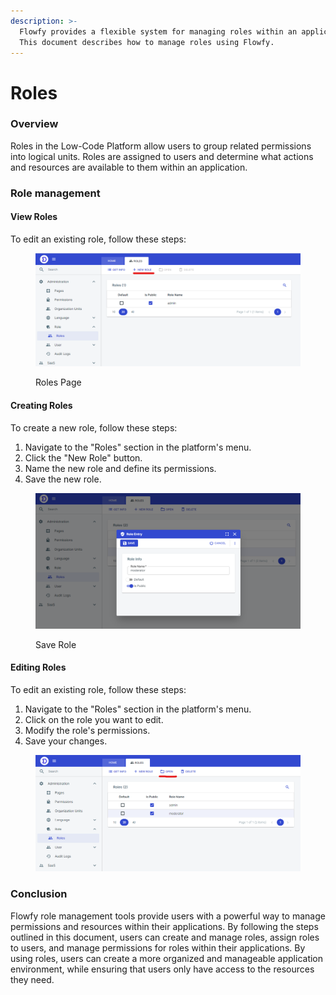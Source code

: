 ```yaml
---
description: >-
  Flowfy provides a flexible system for managing roles within an application.
  This document describes how to manage roles using Flowfy.
---
```


# Roles

### Overview

Roles in the Low-Code Platform allow users to group related permissions into logical units. Roles are assigned to users and determine what actions and resources are available to them within an application.

### Role management

#### View Roles

To edit an existing role, follow these steps:

<figure><img src="../.gitbook/assets/image (60).png" alt=""><figcaption><p>Roles Page</p></figcaption></figure>

#### Creating Roles

To create a new role, follow these steps:

1. Navigate to the "Roles" section in the platform's menu.
2. Click the "New Role" button.
3. Name the new role and define its permissions.
4. Save the new role.

<figure><img src="../.gitbook/assets/image (80).png" alt=""><figcaption><p>Save Role</p></figcaption></figure>

#### Editing Roles

To edit an existing role, follow these steps:

1. Navigate to the "Roles" section in the platform's menu.
2. Click on the role you want to edit.
3. Modify the role's permissions.
4. Save your changes.

<figure><img src="../.gitbook/assets/image (67).png" alt=""><figcaption></figcaption></figure>

### Conclusion

Flowfy role management tools provide users with a powerful way to manage permissions and resources within their applications. By following the steps outlined in this document, users can create and manage roles, assign roles to users, and manage permissions for roles within their applications. By using roles, users can create a more organized and manageable application environment, while ensuring that users only have access to the resources they need.
